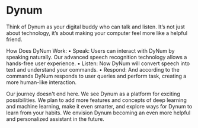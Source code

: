 # Dynum
Think of Dynum as your digital buddy who can talk and listen. It’s not just about technology, it’s about making your computer feel more like a helpful friend.

How Does DyNum Work:
• Speak: Users can interact with DyNum by speaking naturally. Our advanced speech recognition technology allows a hands-free user experience.
• Listen: Now DyNum will convert speech into text and understand your commands.
• Respond: And according to the commands DyNum responds to user queries and
perform task, creating a more human-like interaction.

Our journey doesn't end here. We see Dynum as a platform for exciting possibilities. We plan to add more features and concepts of deep learning and machine learning, make it even smarter, and explore ways for Dynum to learn from your habits. We envision Dynum becoming an even more helpful and personalized assistant in the future.
